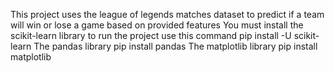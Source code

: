 This project uses the league of legends matches dataset to predict if a team will win or lose a game based on provided features
You must install the scikit-learn library to run the project use this command pip install -U scikit-learn
The pandas library pip install pandas
The matplotlib library pip install matplotlib

